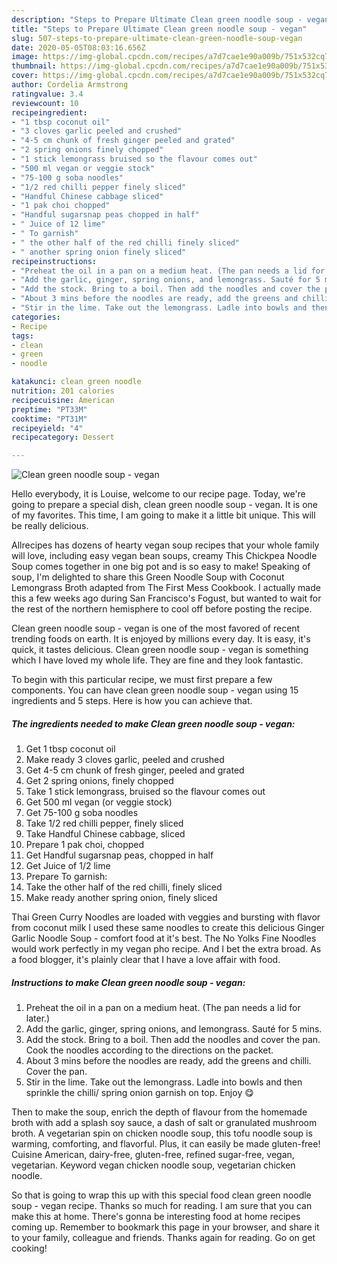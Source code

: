 ```yaml
---
description: "Steps to Prepare Ultimate Clean green noodle soup - vegan"
title: "Steps to Prepare Ultimate Clean green noodle soup - vegan"
slug: 507-steps-to-prepare-ultimate-clean-green-noodle-soup-vegan
date: 2020-05-05T08:03:16.656Z
image: https://img-global.cpcdn.com/recipes/a7d7cae1e90a009b/751x532cq70/clean-green-noodle-soup-vegan-recipe-main-photo.jpg
thumbnail: https://img-global.cpcdn.com/recipes/a7d7cae1e90a009b/751x532cq70/clean-green-noodle-soup-vegan-recipe-main-photo.jpg
cover: https://img-global.cpcdn.com/recipes/a7d7cae1e90a009b/751x532cq70/clean-green-noodle-soup-vegan-recipe-main-photo.jpg
author: Cordelia Armstrong
ratingvalue: 3.4
reviewcount: 10
recipeingredient:
- "1 tbsp coconut oil"
- "3 cloves garlic peeled and crushed"
- "4-5 cm chunk of fresh ginger peeled and grated"
- "2 spring onions finely chopped"
- "1 stick lemongrass bruised so the flavour comes out"
- "500 ml vegan or veggie stock"
- "75-100 g soba noodles"
- "1/2 red chilli pepper finely sliced"
- "Handful Chinese cabbage sliced"
- "1 pak choi chopped"
- "Handful sugarsnap peas chopped in half"
- " Juice of 12 lime"
- " To garnish"
- " the other half of the red chilli finely sliced"
- " another spring onion finely sliced"
recipeinstructions:
- "Preheat the oil in a pan on a medium heat. (The pan needs a lid for later.)"
- "Add the garlic, ginger, spring onions, and lemongrass. Sauté for 5 mins."
- "Add the stock. Bring to a boil. Then add the noodles and cover the pan. Cook the noodles according to the directions on the packet."
- "About 3 mins before the noodles are ready, add the greens and chilli. Cover the pan."
- "Stir in the lime. Take out the lemongrass. Ladle into bowls and then sprinkle the chilli/ spring onion garnish on top. Enjoy 😋"
categories:
- Recipe
tags:
- clean
- green
- noodle

katakunci: clean green noodle 
nutrition: 201 calories
recipecuisine: American
preptime: "PT33M"
cooktime: "PT31M"
recipeyield: "4"
recipecategory: Dessert

---
```



![Clean green noodle soup - vegan](https://img-global.cpcdn.com/recipes/a7d7cae1e90a009b/751x532cq70/clean-green-noodle-soup-vegan-recipe-main-photo.jpg)

Hello everybody, it is Louise, welcome to our recipe page. Today, we're going to prepare a special dish, clean green noodle soup - vegan. It is one of my favorites. This time, I am going to make it a little bit unique. This will be really delicious.

Allrecipes has dozens of hearty vegan soup recipes that your whole family will love, including easy vegan bean soups, creamy This Chickpea Noodle Soup comes together in one big pot and is so easy to make! Speaking of soup, I&#39;m delighted to share this Green Noodle Soup with Coconut Lemongrass Broth adapted from The First Mess Cookbook. I actually made this a few weeks ago during San Francisco&#39;s Fogust, but wanted to wait for the rest of the northern hemisphere to cool off before posting the recipe.

Clean green noodle soup - vegan is one of the most favored of recent trending foods on earth. It is enjoyed by millions every day. It is easy, it's quick, it tastes delicious. Clean green noodle soup - vegan is something which I have loved my whole life. They are fine and they look fantastic.


To begin with this particular recipe, we must first prepare a few components. You can have clean green noodle soup - vegan using 15 ingredients and 5 steps. Here is how you can achieve that.

<!--inarticleads1-->

##### The ingredients needed to make Clean green noodle soup - vegan:

1. Get 1 tbsp coconut oil
1. Make ready 3 cloves garlic, peeled and crushed
1. Get 4-5 cm chunk of fresh ginger, peeled and grated
1. Get 2 spring onions, finely chopped
1. Take 1 stick lemongrass, bruised so the flavour comes out
1. Get 500 ml vegan (or veggie stock)
1. Get 75-100 g soba noodles
1. Take 1/2 red chilli pepper, finely sliced
1. Take Handful Chinese cabbage, sliced
1. Prepare 1 pak choi, chopped
1. Get Handful sugarsnap peas, chopped in half
1. Get  Juice of 1/2 lime
1. Prepare  To garnish:
1. Take  the other half of the red chilli, finely sliced
1. Make ready  another spring onion, finely sliced


Thai Green Curry Noodles are loaded with veggies and bursting with flavor from coconut milk I used these same noodles to create this delicious Ginger Garlic Noodle Soup - comfort food at it&#39;s best. The No Yolks Fine Noodles would work perfectly in my vegan pho recipe. And I bet the extra broad. As a food blogger, it&#39;s plainly clear that I have a love affair with food. 

<!--inarticleads2-->

##### Instructions to make Clean green noodle soup - vegan:

1. Preheat the oil in a pan on a medium heat. (The pan needs a lid for later.)
1. Add the garlic, ginger, spring onions, and lemongrass. Sauté for 5 mins.
1. Add the stock. Bring to a boil. Then add the noodles and cover the pan. Cook the noodles according to the directions on the packet.
1. About 3 mins before the noodles are ready, add the greens and chilli. Cover the pan.
1. Stir in the lime. Take out the lemongrass. Ladle into bowls and then sprinkle the chilli/ spring onion garnish on top. Enjoy 😋


Then to make the soup, enrich the depth of flavour from the homemade broth with add a splash soy sauce, a dash of salt or granulated mushroom broth. A vegetarian spin on chicken noodle soup, this tofu noodle soup is warming, comforting, and flavorful. Plus, it can easily be made gluten-free! Cuisine American, dairy-free, gluten-free, refined sugar-free, vegan, vegetarian. Keyword vegan chicken noodle soup, vegetarian chicken noodle. 

So that is going to wrap this up with this special food clean green noodle soup - vegan recipe. Thanks so much for reading. I am sure that you can make this at home. There's gonna be interesting food at home recipes coming up. Remember to bookmark this page in your browser, and share it to your family, colleague and friends. Thanks again for reading. Go on get cooking!
